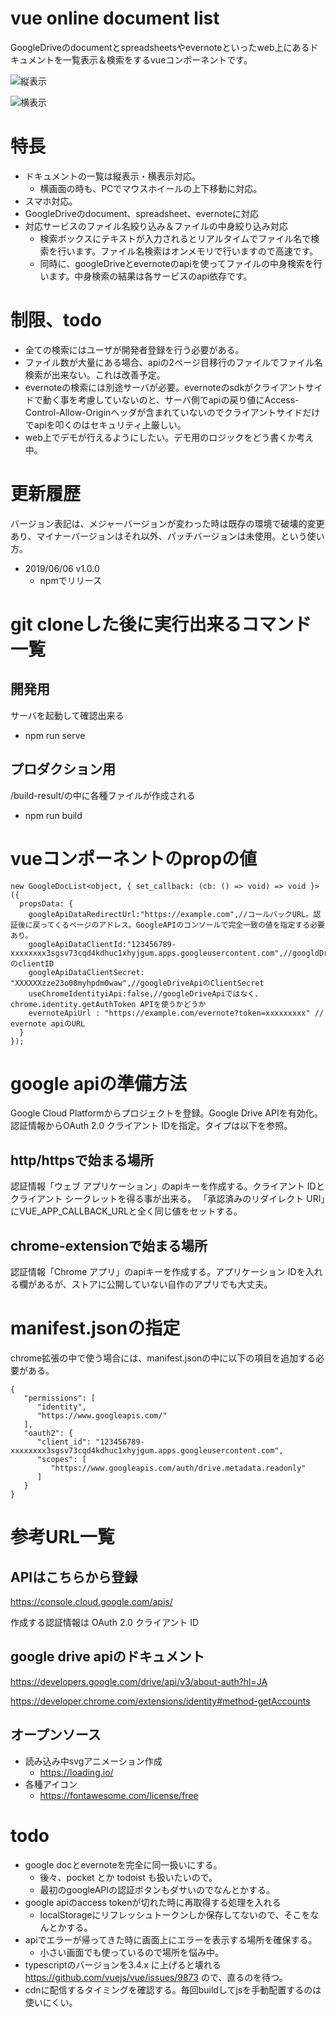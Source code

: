 # vue online document list

GoogleDriveのdocumentとspreadsheetsやevernoteといったweb上にあるドキュメントを一覧表示＆検索をするvueコンポーネントです。

![縦表示](https://github.com/fushihara/vue-google-docs-spread-list/raw/master/document/2019-06-06-01-30-23.png)

![横表示](https://github.com/fushihara/vue-google-docs-spread-list/raw/master/document/2019-06-06-01-30-24.png)

# 特長

- ドキュメントの一覧は縦表示・横表示対応。
  - 横画面の時も、PCでマウスホイールの上下移動に対応。
- スマホ対応。
- GoogleDriveのdocument、spreadsheet、evernoteに対応
- 対応サービスのファイル名絞り込み＆ファイルの中身絞り込み対応
  - 検索ボックスにテキストが入力されるとリアルタイムでファイル名で検索を行います。ファイル名検索はオンメモリで行いますので高速です。
  - 同時に、googleDriveとevernoteのapiを使ってファイルの中身検索を行います。中身検索の結果は各サービスのapi依存です。

# 制限、todo

- 全ての検索にはユーザが開発者登録を行う必要がある。
- ファイル数が大量にある場合、apiの2ページ目移行のファイルでファイル名検索が出来ない。これは改善予定。
- evernoteの検索には別途サーバが必要。evernoteのsdkがクライアントサイドで動く事を考慮していないのと、サーバ側でapiの戻り値にAccess-Control-Allow-Originヘッダが含まれていないのでクライアントサイドだけでapiを叩くのはセキュリティ上厳しい。
- web上でデモが行えるようにしたい。デモ用のロジックをどう書くか考え中。

# 更新履歴
バージョン表記は、メジャーバージョンが変わった時は既存の環境で破壊的変更あり、マイナーバージョンはそれ以外、パッチバージョンは未使用。という使い方。

- 2019/06/06 v1.0.0
  - npmでリリース

# git cloneした後に実行出来るコマンド一覧

## 開発用
サーバを起動して確認出来る
- npm run serve

## プロダクション用
/build-result/の中に各種ファイルが作成される
- npm run build

# vueコンポーネントのpropの値

```
new GoogleDocList<object, { set_callback: (cb: () => void) => void }>({
  propsData: {
    googleApiDataRedirectUrl:"https://example.com",//コールバックURL。認証後に戻ってくるページのアドレス。GoogleAPIのコンソールで完全一致の値を指定する必要あり。
    googleApiDataClientId:"123456789-xxxxxxxx3sgsv73cqd4kdhuc1xhyjgum.apps.googleusercontent.com",//googldDriveApiのclientID
    googleApiDataClientSecret: "XXXXXXzze23o08myhpdm0waw",//googleDriveApiのClientSecret
    useChromeIdentityiApi:false,//googleDriveApiではなく、chrome.identity.getAuthToken APIを使うかどうか
    evernoteApiUrl : "https://example.com/evernote?token=xxxxxxxxx" // evernote apiのURL
  }
});
```

# google apiの準備方法

Google Cloud Platformからプロジェクトを登録。Google Drive APIを有効化。認証情報からOAuth 2.0 クライアント IDを指定。タイプは以下を参照。

## http/httpsで始まる場所

認証情報「ウェブ アプリケーション」のapiキーを作成する。クライアント IDとクライアント シークレットを得る事が出来る。
「承認済みのリダイレクト URI」にVUE_APP_CALLBACK_URLと全く同じ値をセットする。

## chrome-extensionで始まる場所

認証情報「Chrome アプリ」のapiキーを作成する。アプリケーション IDを入れる欄があるが、ストアに公開していない自作のアプリでも大丈夫。

# manifest.jsonの指定

chrome拡張の中で使う場合には、manifest.jsonの中に以下の項目を追加する必要がある。

```
{
   "permissions": [
      "identity",
      "https://www.googleapis.com/"
   ],
   "oauth2": {
      "client_id": "123456789-xxxxxxxx3sgsv73cqd4kdhuc1xhyjgum.apps.googleusercontent.com",
      "scopes": [
         "https://www.googleapis.com/auth/drive.metadata.readonly"
      ]
   }
}

```


# 参考URL一覧

## APIはこちらから登録

https://console.cloud.google.com/apis/

作成する認証情報は OAuth 2.0 クライアント ID


## google drive apiのドキュメント

https://developers.google.com/drive/api/v3/about-auth?hl=JA

https://developer.chrome.com/extensions/identity#method-getAccounts

## オープンソース

- 読み込み中svgアニメーション作成
  - https://loading.io/
- 各種アイコン
  - https://fontawesome.com/license/free

# todo

- google docとevernoteを完全に同一扱いにする。
   - 後々、pocket とか todoist も扱いたいので。
   - 最初のgoogleAPIの認証ボタンもダサいのでなんとかする。
- google apiのaccess tokenが切れた時に再取得する処理を入れる
  - localStorageにリフレッシュトークンしか保存してないので、そこをなんとかする。
- apiでエラーが帰ってきた時に画面上にエラーを表示する場所を確保する。
  - 小さい画面でも使っているので場所を悩み中。
- typescriptのバージョンを3.4.x に上げると壊れる https://github.com/vuejs/vue/issues/9873 ので、直るのを待つ。
- cdnに配信するタイミングを確認する。毎回buildしてjsを手動配置するのは使いにくい。
